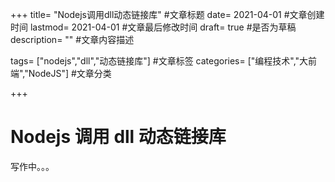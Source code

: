 +++
title= "Nodejs调用dll动态链接库" #文章标题
date= 2021-04-01 #文章创建时间
lastmod= 2021-04-01 #文章最后修改时间
draft= true #是否为草稿
description= "" #文章内容描述

tags= ["nodejs","dll","动态链接库"] #文章标签
categories= ["编程技术","大前端","NodeJS"] #文章分类

+++

# Nodejs 调用 dll 动态链接库

写作中。。。
